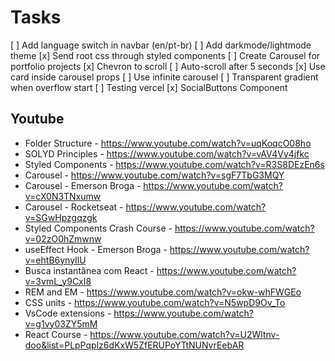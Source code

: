 # Tasks
[ ] Add language switch in navbar (en/pt-br)
[ ] Add darkmode/lightmode theme
[x] Send root css through styled components
[ ] Create Carousel for portfolio projects
    [x] Chevron to scroll
    [ ] Auto-scroll after 5 seconds
    [x] Use card inside carousel props
    [ ] Use infinite carousel
    [ ] Transparent gradient when overflow start
    [ ] Testing vercel
[x] SocialButtons Component
 
 
## Youtube

* Folder Structure - https://www.youtube.com/watch?v=uqKoqcO08ho
* SOLYD Principles - https://www.youtube.com/watch?v=vAV4Vy4jfkc
* Styled Components - https://www.youtube.com/watch?v=R3S8DEzEn6s
* Carousel - https://www.youtube.com/watch?v=sgF7TbG3MQY
* Carousel - Emerson Broga - https://www.youtube.com/watch?v=cX0N3TNxumw
* Carousel - Rocketseat - https://www.youtube.com/watch?v=SGwHpzgqzgk
* Styled Components Crash Course - https://www.youtube.com/watch?v=02zO0hZmwnw
* useEffect Hook - Emerson Broga - https://www.youtube.com/watch?v=ehtB6ynyIlU
* Busca instantânea com React - https://www.youtube.com/watch?v=3vmL_y9CxI8
* REM and EM - https://www.youtube.com/watch?v=okw-whFWGEo
* CSS units - https://www.youtube.com/watch?v=N5wpD9Ov_To
* VsCode extensions - https://www.youtube.com/watch?v=g1vy03ZY5mM
* React Course - https://www.youtube.com/watch?v=U2Wltnv-doo&list=PLpPqplz6dKxW5ZfERUPoYTtNUNvrEebAR